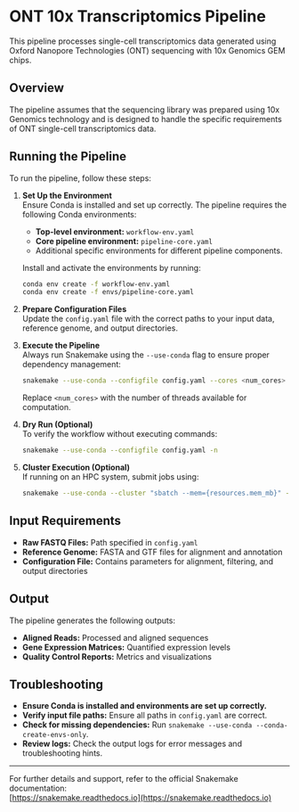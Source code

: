 # ONT 10x Transcriptomics Pipeline

This pipeline processes single-cell transcriptomics data generated using Oxford Nanopore Technologies (ONT) sequencing with 10x Genomics GEM chips.

## Overview

The pipeline assumes that the sequencing library was prepared using 10x Genomics technology and is designed to handle the specific requirements of ONT single-cell transcriptomics data.

## Running the Pipeline

To run the pipeline, follow these steps:

1. **Set Up the Environment**  
   Ensure Conda is installed and set up correctly. The pipeline requires the following Conda environments:
   
   - **Top-level environment:** `workflow-env.yaml`
   - **Core pipeline environment:** `pipeline-core.yaml`
   - Additional specific environments for different pipeline components.

   Install and activate the environments by running:

   ```bash
   conda env create -f workflow-env.yaml
   conda env create -f envs/pipeline-core.yaml
   ```

2. **Prepare Configuration Files**  
   Update the `config.yaml` file with the correct paths to your input data, reference genome, and output directories.

3. **Execute the Pipeline**  
   Always run Snakemake using the `--use-conda` flag to ensure proper dependency management:

   ```bash
   snakemake --use-conda --configfile config.yaml --cores <num_cores>
   ```

   Replace `<num_cores>` with the number of threads available for computation.

4. **Dry Run (Optional)**  
   To verify the workflow without executing commands:

   ```bash
   snakemake --use-conda --configfile config.yaml -n
   ```

5. **Cluster Execution (Optional)**  
   If running on an HPC system, submit jobs using:

   ```bash
   snakemake --use-conda --cluster "sbatch --mem={resources.mem_mb}" --jobs 10
   ```

## Input Requirements

- **Raw FASTQ Files:** Path specified in `config.yaml`
- **Reference Genome:** FASTA and GTF files for alignment and annotation
- **Configuration File:** Contains parameters for alignment, filtering, and output directories

## Output

The pipeline generates the following outputs:

- **Aligned Reads:** Processed and aligned sequences
- **Gene Expression Matrices:** Quantified expression levels
- **Quality Control Reports:** Metrics and visualizations

## Troubleshooting

- **Ensure Conda is installed and environments are set up correctly.**
- **Verify input file paths:** Ensure all paths in `config.yaml` are correct.
- **Check for missing dependencies:** Run `snakemake --use-conda --conda-create-envs-only`.
- **Review logs:** Check the output logs for error messages and troubleshooting hints.

---

For further details and support, refer to the official Snakemake documentation:  
[https://snakemake.readthedocs.io](https://snakemake.readthedocs.io)

